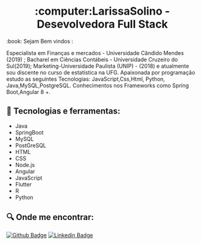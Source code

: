 <h1 align="center">
 :computer:LarissaSolino - Desevolvedora Full Stack
</h1>
 :book: Sejam Bem vindos :
<p> 
Especialista em Finanças e mercados - Universidade Cândido Mendes (2019) ; Bacharel em Ciências Contábeis - Universidade Cruzeiro do Sul(2019); Marketing-Universidade Paulista (UNIP) - (2018) e atualmente sou discente no curso de estatística na UFG.
Apaixonada por programação estudo as seguintes Tecnologias: JavaScript,Css,Html, Python,
Java,MySQL,PostgreSQL.
Conhecimentos nos Frameworks como Spring Boot,Angular 8 +.
<p>   
    
 ## :iphone: Tecnologias e ferramentas:
 
<ul>
   <li>Java</li>
  	<li>SpringBoot</li>
  	<li>MySQL</li>
  	<li>PostGreSQL</li>
  	<li>HTML</li>
  	<li>CSS</li>
  	<li>Node.js</li>
   <li>Angular</li>
  	<li>JavaScript</li>
  	<li>Flutter</li>
   <li>R</li>
   <li>Python</li>
</ul>


 ## :mag: Onde me encontrar:
[![Github Badge](https://img.shields.io/badge/github-%23100000.svg?&style=for-the-badge&logo=github&logoColor=white&link=https://github.com/solinolarissa)](https://github.com/solinolarissa)
[![Linkedin Badge](https://img.shields.io/badge/linkedin-%230077B5.svg?&style=for-the-badge&logo=linkedin&logoColor=white&link=https://www.linkedin.com/in/larissa-solino-a977b012/)](https://www.linkedin.com/in/larissa-solino-a977b0127/)


